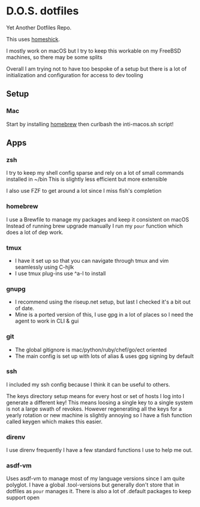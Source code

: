 # D.O.S. dotfiles

Yet Another Dotfiles Repo.

This uses [homeshick](https://github.com/andsens/homeshick).

I mostly work on macOS but I try to keep this workable on my FreeBSD machines, so there may be some splits

Overall I am trying not to have too bespoke of a setup but there is a lot of initialization and configuration for access to dev tooling

## Setup

### Mac

Start by installing [homebrew](https://brew.sh/)
then curlbash the inti-macos.sh script!

## Apps

### zsh

I try to keep my shell config sparse and rely on a lot of small commands installed in ~/bin
This is slightly less efficient but more extensible

I also use FZF to get around a lot since I miss fish's completion

### homebrew

I use a Brewfile to manage my packages and keep it consistent on macOS
Instead of running brew upgrade manually I run my `pour` function which does a lot of dep work.

### tmux

* I have it set up so that you can navigate through tmux and vim seamlessly using C-hjlk
* I use tmux plug-ins use ^a-I to install

### gnupg

* I recommend using the riseup.net setup, but last I checked it's a bit out of date.
* Mine is a ported version of this, I use gpg in a lot of places so I need the agent to work in CLI & gui

### git

* The global gitignore is mac/python/ruby/chef/go/ect oriented
* The main config is set up with lots of alias & uses gpg signing by default

### ssh

I included my ssh config because I think it can be useful to others.

The keys directory setup means for every host or set of hosts I log into I generate a different key!
This means loosing a single key to a single system is not a large swath of revokes.
However regenerating all the keys for a yearly rotation or new machine is slightly annoying so I have a fish function called keygen which makes this easier.

### direnv

I use direnv frequently
I have a few standard functions I use to help me out.

### asdf-vm

Uses asdf-vm to manage most of my language versions since I am quite polyglot.
I have a global .tool-versions but generally don't store that in dotfiles as `pour` manages it.
There is also a lot of .default packages to keep support open
